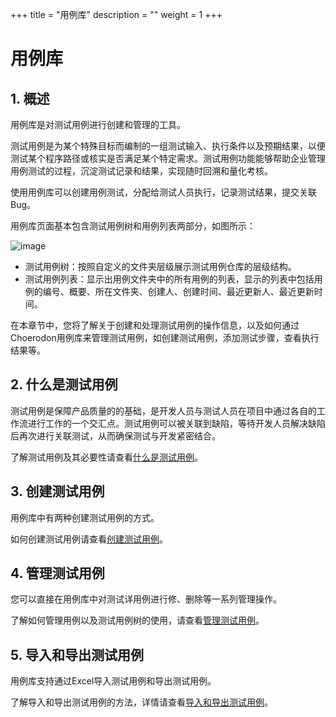 +++
title = "用例库"
description = ""
weight = 1
+++

# 用例库

## 1. 概述

用例库是对测试用例进行创建和管理的工具。

测试用例是为某个特殊目标而编制的一组测试输入、执行条件以及预期结果，以便测试某个程序路径或核实是否满足某个特定需求。测试用例功能能够帮助企业管理用例测试的过程，沉淀测试记录和结果，实现随时回溯和量化考核。

使用用例库可以创建用例测试，分配给测试人员执行，记录测试结果，提交关联Bug。

用例库页面基本包含测试用例树和用例列表两部分，如图所示：

![image](/docs/user-guide/test/image/IssueManage/IssueManage-01.png)

- 测试用例树：按照自定义的文件夹层级展示测试用例仓库的层级结构。
- 测试用例列表：显示出用例文件夹中的所有用例的列表，显示的列表中包括用例的编号、概要、所在文件夹、创建人、创建时间、最近更新人、最近更新时间。

在本章节中，您将了解关于创建和处理测试用例的操作信息，以及如何通过Choerodon用例库来管理测试用例，如创建测试用例，添加测试步骤，查看执行结果等。

## 2. 什么是测试用例 

测试用例是保障产品质量的的基础，是开发人员与测试人员在项目中通过各自的工作流进行工作的一个交汇点。测试用例可以被关联到缺陷，等待开发人员解决缺陷后再次进行关联测试，从而确保测试与开发紧密结合。

了解测试用例及其必要性请查看[什么是测试用例](./whatisstore)。

## 3. 创建测试用例

用例库中有两种创建测试用例的方式。

如何创建测试用例请查看[创建测试用例](./create)。

## 4. 管理测试用例 

您可以直接在用例库中对测试详用例进行修、删除等一系列管理操作。

了解如何管理用例以及测试用例树的使用，请查看[管理测试用例](./manage)。

## 5. 导入和导出测试用例

用例库支持通过Excel导入测试用例和导出测试用例。

了解导入和导出测试用例的方法，详情请查看[导入和导出测试用例](./import)。
